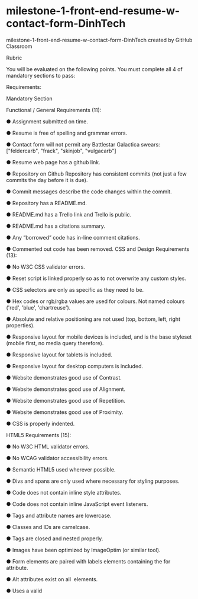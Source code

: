 # milestone-1-front-end-resume-w-contact-form-DinhTech
milestone-1-front-end-resume-w-contact-form-DinhTech created by GitHub Classroom

Rubric

You will be evaluated on the following points. You must complete all 4 of mandatory sections to pass:

Requirements:

Mandatory Section

Functional / General Requirements (11):

● Assignment submitted on time.

● Resume is free of spelling and grammar errors.

● Contact form will not permit any Battlestar Galactica swears: ["feldercarb", "frack", "skinjob",
"vulgacarb"]

● Resume web page has a github link.

● Repository on Github Repository has consistent commits (not just a few commits the day before it is
due).

● Commit messages describe the code changes within the commit.

● Repository has a README.md.

● README.md has a Trello link and Trello is public.

● README.md has a citations summary.

● Any “borrowed” code has in-line comment citations.

● Commented out code has been removed.
CSS and Design Requirements (13):

● No W3C CSS validator errors.

● Reset script is linked properly so as to not overwrite any custom styles.

● CSS selectors are only as specific as they need to be.

● Hex codes or rgb/rgba values are used for colours. Not named colours ('red', 'blue', 'chartreuse').

● Absolute and relative positioning are not used (top, bottom, left, right properties).

● Responsive layout for mobile devices is included, and is the base styleset (mobile first, no media query
therefore).

● Responsive layout for tablets is included.

● Responsive layout for desktop computers is included.

● Website demonstrates good use of Contrast.

● Website demonstrates good use of Alignment.

● Website demonstrates good use of Repetition.

● Website demonstrates good use of Proximity.

● CSS is properly indented.

HTML5 Requirements (15):

● No W3C HTML validator errors.

● No WCAG validator accessibility errors.

● Semantic HTML5 used wherever possible.

● Divs and spans are only used where necessary for styling purposes.

● Code does not contain inline style attributes.

● Code does not contain inline JavaScript event listeners.

● Tags and attribute names are lowercase.

● Classes and IDs are camelcase.

● Tags are closed and nested properly.

● Images have been optimized by ImageOptim (or similar tool).

● Form elements are paired with labels elements containing the for attribute.

● Alt attributes exist on all <img> elements.

● Uses a valid <title> element with a valid text node.

● Uses description metadata.

● HTML is properly indented.

Points: 61

JavaScript Requirements (22):

● No console errors while running the site AND no errors when validating JS at
https://esprima.org/demo/validate.html

● Code avoids hardcoded values where possible, using constants values instead.

● Unused or unreachable code is not present.

● No console.log()’s are present (unless you have strong justification for why you need it).

● Variables and constants are in camelcase, functions and methods are in pascalcase.

● Variables, constants, methods and functions are named semantically.

● Global variables (var) are not used, only let and const are used.

● All variables are declared before being used.

● Constants are used over variables when possible.

● Code is well-structured (one entry point, one exit point per code block), no returns (other than at the end
of a method), breaks or continues are used.

● JavaScript does not add inline CSS styles.

● When selecting elements with JavaScript, if a reference to a more direct parent exists, that is used for the
selection rather than the document node (myList.querySelector() vs document.querySelector).

● Javascript named methods contain a docstring comment describing inputs, outputs and purpose.

● Code that will run at the same point in all branches of a decision is removed from the decision.

● For and for-of/for-in loops are used over while loops where appropriate (counter-controlled, array
iteration).

● Form errors are displayed in an unordered list so the user can see multiple errors at once.

● The form will only submit if the form validates, otherwise the default submit behaviour will be prevented.

● ES6 techniques are used over ES5 techniques (for-of over array.forEach, arrow functions over anonymous
functions, etc).

● Variables and constants are scoped appropriately.

● Variables and constants are declared at the beginning of their parent code block.

● The script is deferred.

● JavaScript is properly indented.
Challenge / Optional Section

● A unique/unanticipated feature not mentioned in this document has been added.

● Content can be filtered, either with buttons, collapsibles, or another method.

● FontAwesome icons have been added.

● A visual portfolio has been added.

Points: 4

Total: 65

https://trello.com/b/SdNnHSoz/milestone-1-front-end-project
